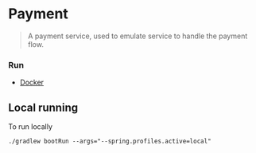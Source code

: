 # Payment


> A payment service, used to emulate service to handle the payment flow.

### Run

* [Docker](https://www.docker.com/docker-community)


## Local running

To run locally


`./gradlew bootRun --args="--spring.profiles.active=local"`


